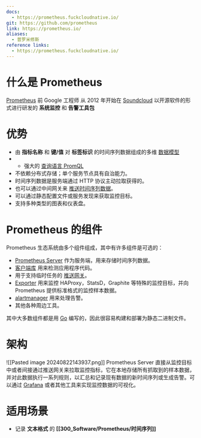 ```yaml
---
docs:
  - https://prometheus.fuckcloudnative.io/
git: https://github.com/prometheus
link: https://prometheus.io/
aliases:
  - 普罗米修斯
reference links:
  - https://prometheus.fuckcloudnative.io/
---
```


# 什么是 Prometheus

[Prometheus](https://github.com/prometheus) 前 Google 工程师 从 2012 年开始在 [Soundcloud](http://soundcloud.com/) 以开源软件的形式进行研发的 **系统监控** 和 **告警工具包**

# 优势

- 由 **指标名称** 和 **键/值** 对 **标签标识** 的时间序列数据组成的多维 [数据模型](https://github.com/yangchuansheng/prometheus-handbook/tree/c6e1e12588ec63c20345090368b37654ef30922a/2-concepts/data_model.html)
- - 强大的 [查询语言 PromQL](https://github.com/yangchuansheng/prometheus-handbook/tree/c6e1e12588ec63c20345090368b37654ef30922a/4-prometheus/basics.html)
- 不依赖分布式存储；单个服务节点具有自治能力。
- 时间序列数据是服务端通过 HTTP 协议主动拉取获得的。
- 也可以通过中间网关来 [推送时间序列数据](https://github.com/yangchuansheng/prometheus-handbook/tree/c6e1e12588ec63c20345090368b37654ef30922a/5-instrumenting/pushing.html)。
- 可以通过静态配置文件或服务发现来获取监控目标。
- 支持多种类型的图表和仪表盘。

# Prometheus 的组件

Prometheus 生态系统由多个组件组成，其中有许多组件是可选的：

- [Prometheus Server](https://github.com/prometheus/prometheus) 作为服务端，用来存储时间序列数据。
- [客户端库](https://github.com/yangchuansheng/prometheus-handbook/tree/c6e1e12588ec63c20345090368b37654ef30922a/5-instrumenting/clientlibs.html) 用来检测应用程序代码。
- 用于支持临时任务的 [推送网关](https://github.com/prometheus/pushgateway)。
- [Exporter](https://github.com/yangchuansheng/prometheus-handbook/tree/c6e1e12588ec63c20345090368b37654ef30922a/5-instrumenting/exporters.html) 用来监控 HAProxy，StatsD，Graphite 等特殊的监控目标，并向 Prometheus 提供标准格式的监控样本数据。
- [alartmanager](https://github.com/prometheus/alertmanager) 用来处理告警。
- 其他各种周边工具。

其中大多数组件都是用 [Go](https://golang.org/) 编写的，因此很容易构建和部署为静态二进制文件。

# 架构

![[Pasted image 20240822143937.png]]
Prometheus Server 直接从监控目标中或者间接通过推送网关来拉取监控指标，它在本地存储所有抓取到的样本数据，并对此数据执行一系列规则，以汇总和记录现有数据的新时间序列或生成告警。可以通过 [Grafana](https://grafana.com/) 或者其他工具来实现监控数据的可视化。

# 适用场景

- 记录 **文本格式** 的 **[[300_Software/Prometheus/时间序列]]**
